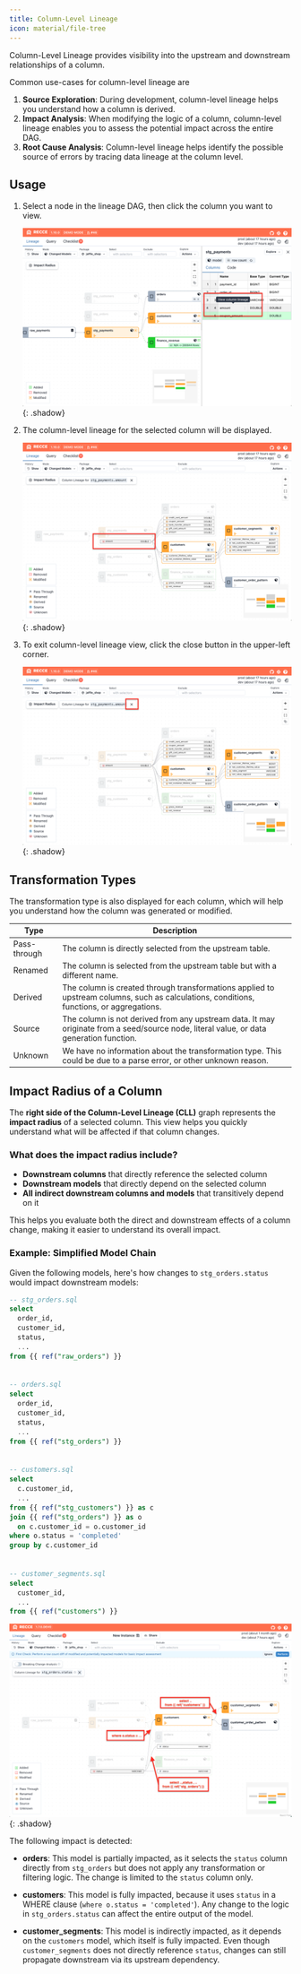 ```yaml
---
title: Column-Level Lineage
icon: material/file-tree
---
```


Column-Level Lineage provides visibility into the upstream and downstream relationships of a column.

Common use-cases for column-level lineage are

1. **Source Exploration**: During development, column-level lineage helps you understand how a column is derived.
2. **Impact Analysis**: When modifying the logic of a column, column-level lineage enables you to assess the potential impact across the entire DAG.
3. **Root Cause Analysis**: Column-level lineage helps identify the possible source of errors by tracing data lineage at the column level.

## Usage

1. Select a node in the lineage DAG, then click the column you want to view.

    ![alt text](../assets/images/features/cll-1.png){: .shadow}

1. The column-level lineage for the selected column will be displayed.

    ![alt text](../assets/images/features/cll-2.png){: .shadow}

1. To exit column-level lineage view, click the close button in the upper-left corner.

    ![alt text](../assets/images/features/cll-3.png){: .shadow}

## Transformation Types

The transformation type is also displayed for each column, which will help you understand how the column was generated or modified.

| Type | Description  |
|------|--------------|
| Pass-through  |The column is directly selected from the upstream table. |
| Renamed | The column is selected from the upstream table but with a different name. |
| Derived | The column is created through transformations applied to upstream columns, such as calculations, conditions, functions, or aggregations. |
| Source | The column is not derived from any upstream data. It may originate from a seed/source node, literal value, or data generation function. |
| Unknown | We have no information about the transformation type. This could be due to a parse error, or other unknown reason. |


## Impact Radius of a Column

The **right side of the Column-Level Lineage (CLL)** graph represents the **impact radius** of a selected column.
This view helps you quickly understand what will be affected if that column changes.

### What does the impact radius include?

- **Downstream columns** that directly reference the selected column
- **Downstream models** that directly depend on the selected column
- **All indirect downstream columns and models** that transitively depend on it

This helps you evaluate both the direct and downstream effects of a column change, making it easier to understand its overall impact.


### Example: Simplified Model Chain

Given the following models, here's how changes to `stg_orders.status` would impact downstream models:

```sql
-- stg_orders.sql
select
  order_id,
  customer_id,
  status,
  ...
from {{ ref("raw_orders") }}


-- orders.sql
select
  order_id,
  customer_id,
  status,
  ...
from {{ ref("stg_orders") }}


-- customers.sql
select
  c.customer_id,
  ...
from {{ ref("stg_customers") }} as c
join {{ ref("stg_orders") }} as o
  on c.customer_id = o.customer_id
where o.status = 'completed'
group by c.customer_id


-- customer_segments.sql
select
  customer_id,
  ...
from {{ ref("customers") }}
```

![alt text](../assets/images/features/cll-example.png){: .shadow}

The following impact is detected:

- **orders**: This model is partially impacted, as it selects the `status` column directly from `stg_orders` but does not apply any transformation or filtering logic. The change is limited to the `status` column only.

- **customers**: This model is fully impacted, because it uses `status` in a WHERE clause (`where o.status = 'completed'`). Any change to the logic in `stg_orders.status` can affect the entire output of the model.

- **customer_segments**: This model is indirectly impacted, as it depends on the `customers` model, which itself is fully impacted. Even though `customer_segments` does not directly reference `status`, changes can still propagate downstream via its upstream dependency.


